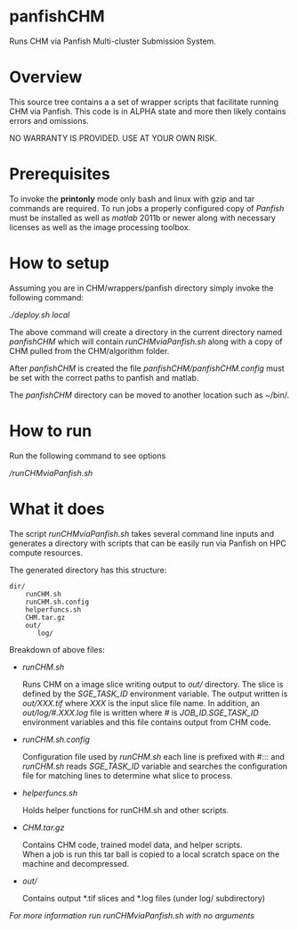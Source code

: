 panfishCHM
==========

Runs CHM via Panfish Multi-cluster Submission System.


Overview
========

This source tree contains a a set of wrapper scripts that facilitate 
running CHM via Panfish.  This code is in ALPHA state and more then likely
contains errors and omissions.
  
NO WARRANTY IS PROVIDED.  USE AT YOUR OWN RISK.

Prerequisites
=============

To invoke the **printonly** mode only bash and linux with gzip and
tar commands are required.  To run jobs a properly configured
copy of *Panfish* must be installed as well as *matlab* 2011b or newer
along with necessary licenses as well as the image processing toolbox.

How to setup
============

Assuming you are in CHM/wrappers/panfish directory simply invoke the following
command:

*./deploy.sh local*

The above command will create a directory in the current directory named
*panfishCHM* which will contain *runCHMviaPanfish.sh* along with a copy
of CHM pulled from the CHM/algorithm folder.

After *panfishCHM* is created the file *panfishCHM/panfishCHM.config* must
be set with the correct paths to panfish and matlab.


The *panfishCHM* directory can be moved to another location such as ~/bin/.



How to run
==========

Run the following command to see options

*<PATH TO panfishCHM>/runCHMviaPanfish.sh*


What it does
============

The script *runCHMviaPanfish.sh* takes several command line inputs
and generates a directory with scripts that can be easily run via
Panfish on HPC compute resources.  

The generated directory has this structure:

    dir/
        runCHM.sh
        runCHM.sh.config
        helperfuncs.sh
        CHM.tar.gz
        out/
           log/

Breakdown of above files:

* *runCHM.sh*
 
    Runs CHM on a image slice writing output to *out/* directory.
    The slice is defined by the *SGE_TASK_ID* environment
    variable.  The output written is *out/XXX.tif* where
    *XXX* is the input slice file name.  In addition,
    an *out/log/#.XXX.log* file is written where *#*
    is *JOB_ID.SGE_TASK_ID* environment variables and
    this file contains output from CHM code.

* *runCHM.sh.config* 

    Configuration file used by *runCHM.sh* each line is prefixed 
    with #::: and *runCHM.sh* reads *SGE_TASK_ID* variable and searches
    the configuration file for matching lines to determine what slice to process.

* *helperfuncs.sh* 

    Holds helper functions for runCHM.sh and other scripts.

* *CHM.tar.gz* 

    Contains CHM code, trained model data, and helper scripts.  
    When a job is run this tar ball is copied to a local 
    scratch space on the machine and decompressed.  

* *out/*

    Contains output *.tif slices and *.log files (under log/ subdirectory)
         

*For more information run runCHMviaPanfish.sh with no arguments* 
